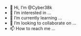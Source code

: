 - 👋 Hi, I’m @Cyber38k
- 👀 I’m interested in ...
- 🌱 I’m currently learning ...
- 💞️ I’m looking to collaborate on ...
- 📫 How to reach me ...

<!---
Cyber38k/Cyber38k is a ✨ special ✨ repository because its `README.md` (this file) appears on your GitHub profile.
You can click the Preview link to take a look at your changes.
--->

